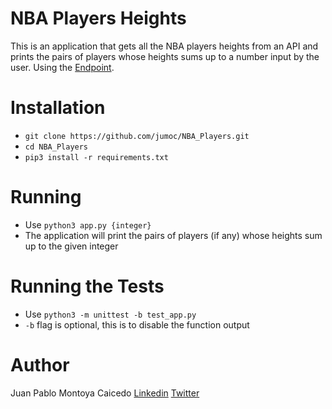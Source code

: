 # NBA Players Heights

This is an application that gets all the NBA players heights from an API and prints the pairs
of players whose heights sums up to a number input by the user.
Using the [Endpoint](https://mach-eight.uc.r.appspot.com/).

# Installation
* `git clone https://github.com/jumoc/NBA_Players.git`
* `cd NBA_Players`
* `pip3 install -r requirements.txt`

# Running
* Use `python3 app.py {integer}`
* The application will print the pairs of players (if any) whose heights sum up to the given integer

# Running the Tests
* Use `python3 -m unittest -b test_app.py`
* `-b` flag is optional, this is to disable the function output

# Author
Juan Pablo Montoya Caicedo
[Linkedin](https://www.linkedin.com/in/jumoc/)
[Twitter](https://twitter.com/Jumoc0)
